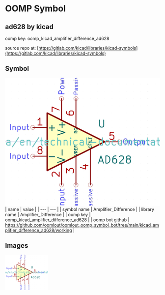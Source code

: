 # OOMP Symbol  
## ad628  by kicad  
  
oomp key: oomp_kicad_amplifier_difference_ad628  
  
source repo at: [https://gitlab.com/kicad/libraries/kicad-symbols](https://gitlab.com/kicad/libraries/kicad-symbols)  
## Symbol  
  
[![working.png](working_600.png)](working.png)  
| name | value | 
| --- | --- | 
| symbol name | Amplifier_Difference | 
| library name | Amplifier_Difference | 
| oomp key | oomp_kicad_amplifier_difference_ad628 | 
| oomp bot github | https://github.com/oomlout/oomlout_oomp_symbol_bot/tree/main/kicad_amplifier_difference_ad628/working | 
## Images  
  
[![working.png](working_140.png)](working.png)  
